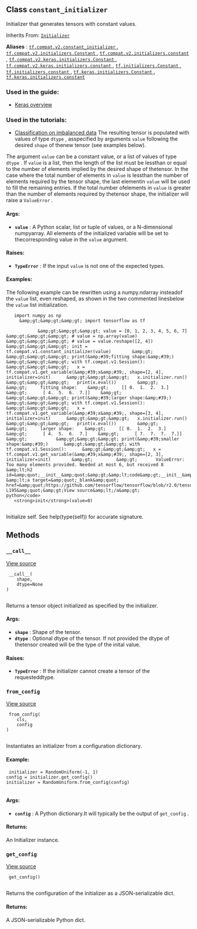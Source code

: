 

## Class  `constant_initializer` 
Initializer that generates tensors with constant values.

Inherits From: [ `Initializer` ](https://tensorflow.google.cn/api_docs/python/tf/keras/initializers/Initializer)

**Aliases** : [ `tf.compat.v2.constant_initializer` ](/api_docs/python/tf/constant_initializer), [ `tf.compat.v2.initializers.Constant` ](/api_docs/python/tf/constant_initializer), [ `tf.compat.v2.initializers.constant` ](/api_docs/python/tf/constant_initializer), [ `tf.compat.v2.keras.initializers.Constant` ](/api_docs/python/tf/constant_initializer), [ `tf.compat.v2.keras.initializers.constant` ](/api_docs/python/tf/constant_initializer), [ `tf.initializers.Constant` ](/api_docs/python/tf/constant_initializer), [ `tf.initializers.constant` ](/api_docs/python/tf/constant_initializer), [ `tf.keras.initializers.Constant` ](/api_docs/python/tf/constant_initializer), [ `tf.keras.initializers.constant` ](/api_docs/python/tf/constant_initializer)

### Used in the guide:
- [Keras overview](https://tensorflow.google.cn/guide/keras/overview)


### Used in the tutorials:
- [Classification on imbalanced data](https://tensorflow.google.cn/tutorials/structured_data/imbalanced_data)
The resulting tensor is populated with values of type  `dtype` , asspecified by arguments  `value`  following the desired  `shape`  of thenew tensor (see examples below).

The argument  `value`  can be a constant value, or a list of values of type `dtype` . If  `value`  is a list, then the length of the list must be lessthan or equal to the number of elements implied by the desired shape of thetensor. In the case where the total number of elements in  `value`  is lessthan the number of elements required by the tensor shape, the last elementin  `value`  will be used to fill the remaining entries. If the total number ofelements in  `value`  is greater than the number of elements required by thetensor shape, the initializer will raise a  `ValueError` .

#### Args:
- **`value`** : A Python scalar, list or tuple of values, or a N-dimensional numpyarray. All elements of the initialized variable will be set to thecorresponding value in the  `value`  argument.


#### Raises:
- **`TypeError`** : If the input  `value`  is not one of the expected types.


#### Examples:
The following example can be rewritten using a numpy.ndarray insteadof the  `value`  list, even reshaped, as shown in the two commented linesbelow the  `value`  list initialization.


```
   import numpy as np 
     &amp;gt;&amp;gt;&amp;gt; import tensorflow as tf 
    
            &amp;gt;&amp;gt;&amp;gt; value = [0, 1, 2, 3, 4, 5, 6, 7]      &amp;gt;&amp;gt;&amp;gt; # value = np.array(value)      &amp;gt;&amp;gt;&amp;gt; # value = value.reshape([2, 4])      &amp;gt;&amp;gt;&amp;gt; init = tf.compat.v1.constant_initializer(value)        &amp;gt;           &amp;gt;&amp;gt;&amp;gt; print(&amp;#39;fitting shape:&amp;#39;)      &amp;gt;&amp;gt;&amp;gt; with tf.compat.v1.Session():      &amp;gt;&amp;gt;&amp;gt;   x = tf.compat.v1.get_variable(&amp;#39;x&amp;#39;, shape=[2, 4], initializer=init)      &amp;gt;&amp;gt;&amp;gt;   x.initializer.run()      &amp;gt;&amp;gt;&amp;gt;   print(x.eval())        &amp;gt;         &amp;gt;     fitting shape:    &amp;gt;     [[ 0.  1.  2.  3.]    &amp;gt;      [ 4.  5.  6.  7.]]    &amp;gt;           &amp;gt;&amp;gt;&amp;gt; print(&amp;#39;larger shape:&amp;#39;)      &amp;gt;&amp;gt;&amp;gt; with tf.compat.v1.Session():      &amp;gt;&amp;gt;&amp;gt;   x = tf.compat.v1.get_variable(&amp;#39;x&amp;#39;, shape=[3, 4], initializer=init)      &amp;gt;&amp;gt;&amp;gt;   x.initializer.run()      &amp;gt;&amp;gt;&amp;gt;   print(x.eval())        &amp;gt;         &amp;gt;     larger shape:    &amp;gt;     [[ 0.  1.  2.  3.]    &amp;gt;      [ 4.  5.  6.  7.]    &amp;gt;      [ 7.  7.  7.  7.]]    &amp;gt;           &amp;gt;&amp;gt;&amp;gt; print(&amp;#39;smaller shape:&amp;#39;)      &amp;gt;&amp;gt;&amp;gt; with tf.compat.v1.Session():      &amp;gt;&amp;gt;&amp;gt;   x = tf.compat.v1.get_variable(&amp;#39;x&amp;#39;, shape=[2, 3], initializer=init)        &amp;gt;         &amp;gt;       ValueError: Too many elements provided. Needed at most 6, but received 8        &amp;lt;h2 id=&amp;quot;__init__&amp;quot;&amp;gt;&amp;lt;code&amp;gt;__init__&amp;lt;/code&amp;gt;&amp;lt;/h2&amp;gt;        &amp;lt;a target=&amp;quot;_blank&amp;quot; href=&amp;quot;https://github.com/tensorflow/tensorflow/blob/r2.0/tensorflow/python/ops/init_ops_v2.py#L190-L195&amp;quot;&amp;gt;View source&amp;lt;/a&amp;gt;          python</code>
   <strong>init</strong>(value=0) 
  
```

Initialize self.  See help(type(self)) for accurate signature.

## Methods


###  `__call__` 
[View source](https://github.com/tensorflow/tensorflow/blob/r2.0/tensorflow/python/ops/init_ops_v2.py#L197-L212)

```
 __call__(
    shape,
    dtype=None
)
 
```

Returns a tensor object initialized as specified by the initializer.

#### Args:
- **`shape`** : Shape of the tensor.
- **`dtype`** : Optional dtype of the tensor. If not provided the dtype of thetensor created will be the type of the inital value.


#### Raises:
- **`TypeError`** : If the initializer cannot create a tensor of the requesteddtype.


###  `from_config` 
[View source](https://github.com/tensorflow/tensorflow/blob/r2.0/tensorflow/python/ops/init_ops_v2.py#L69-L89)

```
 from_config(
    cls,
    config
)
 
```

Instantiates an initializer from a configuration dictionary.

#### Example:


```
 initializer = RandomUniform(-1, 1)
config = initializer.get_config()
initializer = RandomUniform.from_config(config)
 
```

#### Args:
- **`config`** : A Python dictionary.It will typically be the output of  `get_config` .


#### Returns:
An Initializer instance.

###  `get_config` 
[View source](https://github.com/tensorflow/tensorflow/blob/r2.0/tensorflow/python/ops/init_ops_v2.py#L214-L215)

```
 get_config()
 
```

Returns the configuration of the initializer as a JSON-serializable dict.

#### Returns:
A JSON-serializable Python dict.


